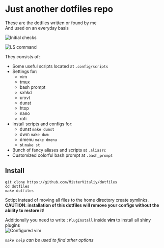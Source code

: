 # Just another dotfiles repo

These are the dotfiles written or found by me  
And used on an everyday basis  

![Initial checks](/../screenshots/screenshots/initial.png "Initial checks")  

![LS command](/../screenshots/screenshots/ls_and_git.png "LS command and GIT status in prompt")  

They consists of:
  * Some useful scripts located at `.config/scripts`
  * Settings for:
    * vim
    * tmux
    * bash prompt
    * sxhkd
    * urxvt
    * dunst
    * htop
    * nano
    * rofi
  * Install scripts and configs for:
    * dunst `make dunst`
    * dwm `make dwm`
    * dmenu `make dmenu`
    * st `make st`
  * Bunch of fancy aliases and scripts at `.aliasrc`
  * Customized colorful bash prompt at `.bash_prompt`

## Install
```
git clone https://github.com/MisterVitaliy/dotfiles
cd dotfiles
make dotfiles
```
Sctipt instead of moving all files to the home directory create symlinks.  
**CAUTION: installation of this dotfiles will remove your configs without the ability to restore it!**  

Additionally you need to write `:PlugInstall` inside **vim** to install all shiny plugins  
![Configured vim](/../screenshots/screenshots/vim.png "Configured VIM in action")

*`make help` can be used to find other options*
